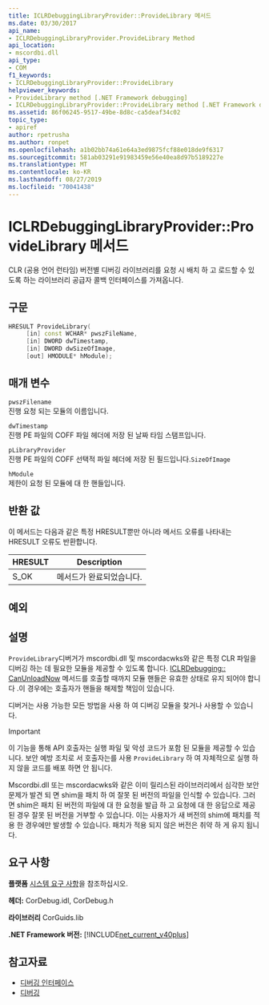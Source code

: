 ```yaml
---
title: ICLRDebuggingLibraryProvider::ProvideLibrary 메서드
ms.date: 03/30/2017
api_name:
- ICLRDebuggingLibraryProvider.ProvideLibrary Method
api_location:
- mscordbi.dll
api_type:
- COM
f1_keywords:
- ICLRDebuggingLibraryProvider::ProvideLibrary
helpviewer_keywords:
- ProvideLibrary method [.NET Framework debugging]
- ICLRDebuggingLibraryProvider::ProvideLibrary method [.NET Framework debugging]
ms.assetid: 86f06245-9517-49be-8d8c-ca5deaf34c02
topic_type:
- apiref
author: rpetrusha
ms.author: ronpet
ms.openlocfilehash: a1b02bb74a61e64a3ed9875fcf88e018de9f6317
ms.sourcegitcommit: 581ab03291e91983459e56e40ea8d97b5189227e
ms.translationtype: MT
ms.contentlocale: ko-KR
ms.lasthandoff: 08/27/2019
ms.locfileid: "70041438"
---
```

# <a name="iclrdebugginglibraryproviderprovidelibrary-method"></a>ICLRDebuggingLibraryProvider::ProvideLibrary 메서드

CLR (공용 언어 런타임) 버전별 디버깅 라이브러리를 요청 시 배치 하 고 로드할 수 있도록 하는 라이브러리 공급자 콜백 인터페이스를 가져옵니다.

## <a name="syntax"></a>구문

```cpp
HRESULT ProvideLibrary(
     [in] const WCHAR* pwszFileName,
     [in] DWORD dwTimestamp,
     [in] DWORD dwSizeOfImage,
     [out] HMODULE* hModule);
```

## <a name="parameters"></a>매개 변수

`pwszFilename` \
진행 요청 되는 모듈의 이름입니다.

`dwTimestamp` \
진행 PE 파일의 COFF 파일 헤더에 저장 된 날짜 타임 스탬프입니다.

`pLibraryProvider` \
진행 PE 파일의 COFF 선택적 파일 헤더에 저장 된 필드입니다.`SizeOfImage`

`hModule` \
제한이 요청 된 모듈에 대 한 핸들입니다.

## <a name="return-value"></a>반환 값

이 메서드는 다음과 같은 특정 HRESULT뿐만 아니라 메서드 오류를 나타내는 HRESULT 오류도 반환합니다.

|HRESULT|Description|
|-------------|-----------------|
|S_OK|메서드가 완료되었습니다.|

## <a name="exceptions"></a>예외

## <a name="remarks"></a>설명

`ProvideLibrary`디버거가 mscordbi.dll 및 mscordacwks와 같은 특정 CLR 파일을 디버깅 하는 데 필요한 모듈을 제공할 수 있도록 합니다. [ICLRDebugging:: CanUnloadNow](../../../../docs/framework/unmanaged-api/debugging/iclrdebugging-canunloadnow-method.md) 메서드를 호출할 때까지 모듈 핸들은 유효한 상태로 유지 되어야 합니다 .이 경우에는 호출자가 핸들을 해제할 책임이 있습니다.

디버거는 사용 가능한 모든 방법을 사용 하 여 디버깅 모듈을 찾거나 사용할 수 있습니다.

> [!IMPORTANT]
> 이 기능을 통해 API 호출자는 실행 파일 및 악성 코드가 포함 된 모듈을 제공할 수 있습니다. 보안 예방 조치로 서 호출자는를 사용 `ProvideLibrary` 하 여 자체적으로 실행 하지 않을 코드를 배포 하면 안 됩니다.
>
> Mscordbi.dll 또는 mscordacwks와 같은 이미 릴리스된 라이브러리에서 심각한 보안 문제가 발견 되 면 shim을 패치 하 여 잘못 된 버전의 파일을 인식할 수 있습니다. 그러면 shim은 패치 된 버전의 파일에 대 한 요청을 발급 하 고 요청에 대 한 응답으로 제공 된 경우 잘못 된 버전을 거부할 수 있습니다. 이는 사용자가 새 버전의 shim에 패치를 적용 한 경우에만 발생할 수 있습니다. 패치가 적용 되지 않은 버전은 취약 하 게 유지 됩니다.

## <a name="requirements"></a>요구 사항

**플랫폼** [시스템 요구 사항](../../../../docs/framework/get-started/system-requirements.md)을 참조하십시오.

**헤더:** CorDebug.idl, CorDebug.h

**라이브러리** CorGuids.lib

**.NET Framework 버전:** [!INCLUDE[net_current_v40plus](../../../../includes/net-current-v40plus-md.md)]

## <a name="see-also"></a>참고자료

- [디버깅 인터페이스](../../../../docs/framework/unmanaged-api/debugging/debugging-interfaces.md)
- [디버깅](../../../../docs/framework/unmanaged-api/debugging/index.md)
